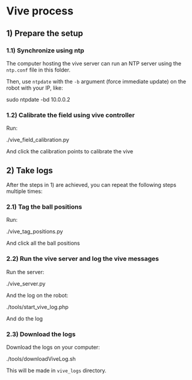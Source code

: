 # Vive process

## 1) Prepare the setup

### 1.1) Synchronize using ntp

The computer hosting the vive server can run an NTP server using the `ntp.conf`
file in this folder.

Then, use `ntpdate` with the `-b` argument (force immediate update) on the robot
with your IP, like:

  sudo ntpdate -bd 10.0.0.2

### 1.2) Calibrate the field using vive controller

Run:

  ./vive_field_calibration.py

And click the calibration points to calibrate the vive

## 2) Take logs

After the steps in 1) are achieved, you can repeat the following steps
multiple times:

### 2.1) Tag the ball positions

Run:

  ./vive_tag_positions.py

And click all the ball positions

### 2.2) Run the vive server and log the vive messages

Run the server:

  ./vive_server.py

And the log on the robot:

  ./tools/start_vive_log.php

And do the log

### 2.3) Download the logs

Download the logs on your computer:

  ./tools/downloadViveLog.sh

This will be made in `vive_logs` directory.
